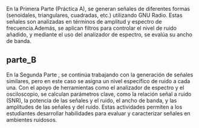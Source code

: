 En la Primera Parte (Práctica A), se generan señales de diferentes formas (senoidales, triangulares, cuadradas, etc.) utilizando GNU Radio. Estas señales son analizadas en términos de amplitud y espectro de frecuencia.Además, se aplican filtros para controlar el nivel de ruido añadido, y mediante el uso del analizador de espectro, se evalúa su ancho de banda.

## parte_B

En la Segunda Parte , se continúa trabajando con la generación de señales similares, pero en este caso se asigna un nivel específico de ruido a cada una. Con el apoyo de herramientas como el analizador de espectro y el osciloscopio, se calculan parámetros clave, como la relación señal a ruido (SNR), la potencia de las señales y el ruido, el ancho de banda, y las amplitudes de las señales y del ruido. Estas actividades permiten a los estudiantes desarrollar habilidades para evaluar y caracterizar señales en ambientes ruidosos.
